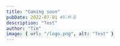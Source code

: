 ```yaml
---
title: "Coming soon"
pubDate: 2022-07-01 #Y-M-D
description: "Test"
author: "Tim"
image: { url: "/logo.png", alt: "Test" }
---
```


